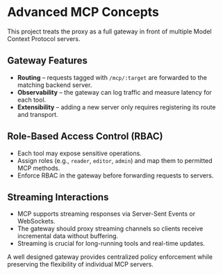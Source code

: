 # Advanced MCP Concepts

This project treats the proxy as a full gateway in front of multiple Model Context Protocol servers.

## Gateway Features
- **Routing** – requests tagged with `/mcp/:target` are forwarded to the matching backend server.
- **Observability** – the gateway can log traffic and measure latency for each tool.
- **Extensibility** – adding a new server only requires registering its route and transport.

## Role-Based Access Control (RBAC)
- Each tool may expose sensitive operations.
- Assign roles (e.g., `reader`, `editor`, `admin`) and map them to permitted MCP methods.
- Enforce RBAC in the gateway before forwarding requests to servers.

## Streaming Interactions
- MCP supports streaming responses via Server-Sent Events or WebSockets.
- The gateway should proxy streaming channels so clients receive incremental data without buffering.
- Streaming is crucial for long-running tools and real-time updates.

A well designed gateway provides centralized policy enforcement while preserving the flexibility of individual MCP servers.
